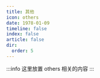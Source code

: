 ```yaml
---
title: 其他
icon: others
date: 1978-01-09
timeline: false
index: false
article: false
dir:
  order: 5
---
```


:::info
这里放置 others 相关的内容
:::


<AutoCatalog />
